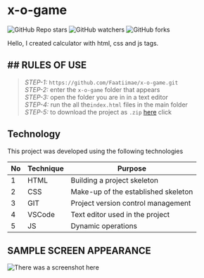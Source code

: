 # x-o-game
![GitHub Repo stars](https://img.shields.io/github/stars/Faatiimae/calculator?style=for-the-badge)
![GitHub watchers](https://img.shields.io/github/watchers/Faatiimae/calculator?style=for-the-badge)
![GitHub forks](https://img.shields.io/github/forks/Faatiimae/calculator?style=for-the-badge)

  Hello, I created calculator with html, css and js tags.


## ## RULES OF USE

> *STEP-1:* `https://github.com/Faatiimae/x-o-game.git` <br/>
> *STEP-2:*  enter the `x-o-game` folder that appears <br/>
> *STEP-3:*  open the folder you are in in a text editor <br/>
> *STEP-4:*  run the  all the`index.html` files in the main folder <br/>
> *STEP-5:*  to download the project as `.zip`  [here]() click <br/>



## Technology

This project was developed using the following technologies

| No | Technique | Purpose |
| - | ------ | ------------------- |
| 1 | HTML | Building a project skeleton |
| 2 | CSS |  Make-up of the established skeleton |
| 3 | GIT |  Project version control management |
| 4 | VSCode | Text editor used in the project |
| 5 | JS | Dynamic operations |


## SAMPLE SCREEN APPEARANCE
![There was a screenshot here](./scren101.png)
